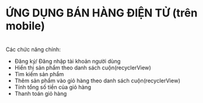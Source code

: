 <h1>ỨNG DỤNG BÁN HÀNG ĐIỆN TỬ (trên mobile)</h1></br>
Các chức năng chính:</br>
<ul>
  <li>Đăng ký/ Đăng nhập tài khoản người dùng</li>
  <li>Hiển thị sản phẩm theo danh sách cuộn(recyclerView)</li>
  <li>Tìm kiếm sản phẩm</li>
  <li>Thêm sản phẩm vào giỏ hàng theo danh sách cuộn(recyclerView)</li>
  <li>Tính tổng số tiền của giỏ hàng</li>
  <li>Thanh toán giỏ hàng</li>
</ul>


